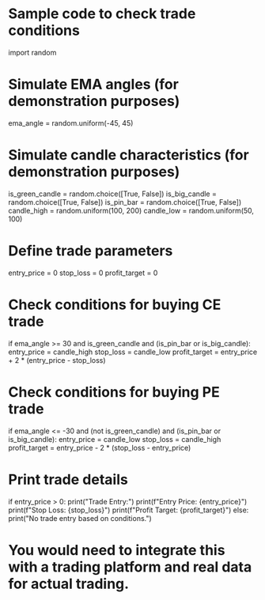 # Sample code to check trade conditions
import random

# Simulate EMA angles (for demonstration purposes)
ema_angle = random.uniform(-45, 45)

# Simulate candle characteristics (for demonstration purposes)
is_green_candle = random.choice([True, False])
is_big_candle = random.choice([True, False])
is_pin_bar = random.choice([True, False])
candle_high = random.uniform(100, 200)
candle_low = random.uniform(50, 100)

# Define trade parameters
entry_price = 0
stop_loss = 0
profit_target = 0

# Check conditions for buying CE trade
if ema_angle >= 30 and is_green_candle and (is_pin_bar or is_big_candle):
    entry_price = candle_high
    stop_loss = candle_low
    profit_target = entry_price + 2 * (entry_price - stop_loss)

# Check conditions for buying PE trade
if ema_angle <= -30 and (not is_green_candle) and (is_pin_bar or is_big_candle):
    entry_price = candle_low
    stop_loss = candle_high
    profit_target = entry_price - 2 * (stop_loss - entry_price)

# Print trade details
if entry_price > 0:
    print("Trade Entry:")
    print(f"Entry Price: {entry_price}")
    print(f"Stop Loss: {stop_loss}")
    print(f"Profit Target: {profit_target}")
else:
    print("No trade entry based on conditions.")

# You would need to integrate this with a trading platform and real data for actual trading.
